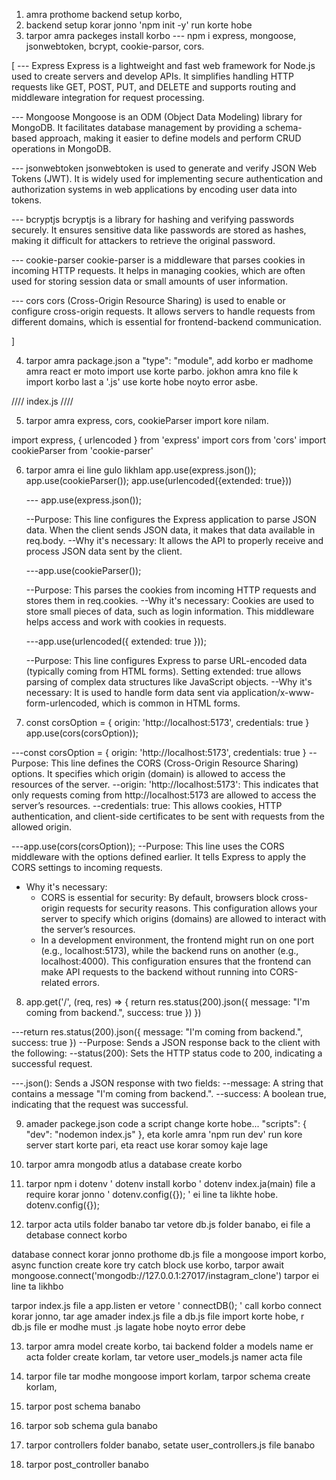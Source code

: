 1. amra prothome backend setup korbo, 
2. backend setup korar jonno 'npm init -y' run korte hobe 
3. tarpor amra packeges install korbo --- npm i express, mongoose, jsonwebtoken, bcrypt, cookie-parsor, cors.

[
--- Express
Express is a lightweight and fast web framework for Node.js used to create servers and develop APIs. It simplifies handling HTTP requests like GET, POST, PUT, and DELETE and supports routing and middleware integration for request processing.

--- Mongoose
Mongoose is an ODM (Object Data Modeling) library for MongoDB. It facilitates database management by providing a schema-based approach, making it easier to define models and perform CRUD operations in MongoDB.

--- jsonwebtoken
jsonwebtoken is used to generate and verify JSON Web Tokens (JWT). It is widely used for implementing secure authentication and authorization systems in web applications by encoding user data into tokens.

--- bcryptjs
bcryptjs is a library for hashing and verifying passwords securely. It ensures sensitive data like passwords are stored as hashes, making it difficult for attackers to retrieve the original password.

--- cookie-parser
cookie-parser is a middleware that parses cookies in incoming HTTP requests. It helps in managing cookies, which are often used for storing session data or small amounts of user information.

--- cors
cors (Cross-Origin Resource Sharing) is used to enable or configure cross-origin requests. It allows servers to handle requests from different domains, which is essential for frontend-backend communication.

]




4. tarpor amra package.json a "type": "module", add korbo er madhome amra react er moto import use korte parbo. jokhon amra kno file k import korbo last a '.js' use korte hobe noyto error asbe. 

//// index.js ////

5. tarpor amra express, cors, cookieParser import kore nilam.

 import express, { urlencoded } from 'express'
 import cors from 'cors'
 import cookieParser from 'cookie-parser'


6. tarpor amra ei line gulo likhlam 
   app.use(express.json());
   app.use(cookieParser());
   app.use(urlencoded({extended: true}))

   --- app.use(express.json());

    --Purpose: This line configures the Express application to parse JSON data. When the client sends JSON data, it makes that data available in req.body.
    --Why it's necessary: It allows the API to properly receive and process JSON data sent by the client.


   ---app.use(cookieParser());

    --Purpose: This parses the cookies from incoming HTTP requests and stores them in req.cookies.
    --Why it's necessary: Cookies are used to store small pieces of data, such as login information. This middleware helps access and work   with cookies in requests.


   ---app.use(urlencoded({ extended: true }));

    --Purpose: This line configures Express to parse URL-encoded data (typically coming from HTML forms). Setting extended: true allows parsing of complex data structures like JavaScript objects.
    --Why it's necessary: It is used to handle form data sent via application/x-www-form-urlencoded, which is common in HTML forms.


7. const corsOption = {
    origin: 'http://localhost:5173',
    credentials: true
}
app.use(cors(corsOption));

  ---const corsOption = { origin: 'http://localhost:5173', credentials: true }
    --Purpose: This line defines the CORS (Cross-Origin Resource Sharing) options. It specifies which origin (domain) is allowed to access the resources of the server.
    --origin: 'http://localhost:5173': This indicates that only requests coming from http://localhost:5173 are allowed to access the server’s resources.
    --credentials: true: This allows cookies, HTTP authentication, and client-side certificates to be sent with requests from the allowed origin.

   ---app.use(cors(corsOption));
    --Purpose: This line uses the CORS middleware with the options defined earlier. It tells Express to apply the CORS settings to incoming requests.

  * Why it's necessary:
     * CORS is essential for security: By default, browsers block cross-origin requests for security reasons. This configuration allows your server to specify which origins (domains) are allowed to interact with the server’s resources.
     * In a development environment, the frontend might run on one port (e.g., localhost:5173), while the backend runs on another (e.g., localhost:4000). This configuration ensures that the frontend can make API requests to the backend without running into CORS-related errors.

8. app.get('/', (req, res) => {
    return res.status(200).json({
        message: "I'm coming from backend.",
        success: true
    })
})

---return res.status(200).json({ message: "I'm coming from backend.", success: true })
  --Purpose: Sends a JSON response back to the client with the following:
  --status(200): Sets the HTTP status code to 200, indicating a successful request.

---.json(): Sends a JSON response with two fields:
  --message: A string that contains a message "I'm coming from backend.".
  --success: A boolean true, indicating that the request was successful.
  
  


9. amader packege.json code a script change korte hobe...
     "scripts": {
    "dev": "nodemon index.js"
  }, 
     eta korle amra 'npm run dev' run kore server start korte pari, eta react use korar somoy kaje lage



10. tarpor amra mongodb atlus a database create korbo 

11. tarpor npm i dotenv ' dotenv install korbo ' dotenv index.ja(main) file a require korar jonno ' dotenv.config({}); ' ei line ta likhte hobe.
dotenv.config({});

12. tarpor acta utils folder banabo tar vetore db.js folder banabo, ei file a detabase connect korbo 

   database connect korar jonno prothome db.js file a mongoose import korbo, async function create kore try catch block use korbo, tarpor
        await mongoose.connect('mongodb://127.0.0.1:27017/instagram_clone') 
        tarpor ei line ta likhbo 

tarpor index.js file a app.listen er vetore ' connectDB(); ' call korbo connect korar jonno, tar age amader index.js file a db.js file import korte hobe, r db.js file er modhe must .js lagate hobe noyto error debe

13. tarpor amra model create korbo, tai backend folder a models  name er acta folder create korlam, tar vetore user_models.js  namer acta file 

14. tarpor file tar modhe mongoose import korlam, tarpor schema create korlam, 

15. tarpor post schema banabo 
16. tarpor sob schema gula banabo

17. tarpor controllers folder banabo, setate user_controllers.js file banabo


20. tarpor post_controller banabo





